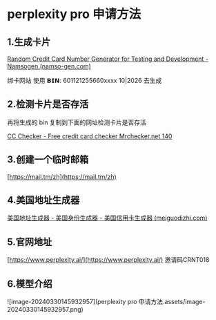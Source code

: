# perplexity pro 申请方法

 

## 1.生成卡片

[Random Credit Card Number Generator for Testing and Development - Namsogen (namso-gen.com)](https://namso-gen.com/?tab=advance&network=MasterCard)

绑卡网站 使用 𝗕𝗜𝗡: 601121255660xxxx 10|2026 去生成

## 2.检测卡片是否存活

再将生成的 bin 复制到下面的网址检测卡片是否存活

[CC Checker - Free credit card checker Mrchecker.net 140](https://www.mrchecker.net/card-checker/ccn2/)

## 3.创建一个临时邮箱

[https://mail.tm/zh](https://mail.tm/zh)

## 4.美国地址生成器

[美国地址生成器 - 美国身份生成器 - 美国信用卡生成器 (meiguodizhi.com)](https://www.meiguodizhi.com/)

## 5.官网地址  
[https://www.perplexity.ai/](https://www.perplexity.ai/)  邀请码CRNT018

## 6.模型介绍

![image-20240330145932957](perplexity pro 申请方法.assets/image-20240330145932957.png)
